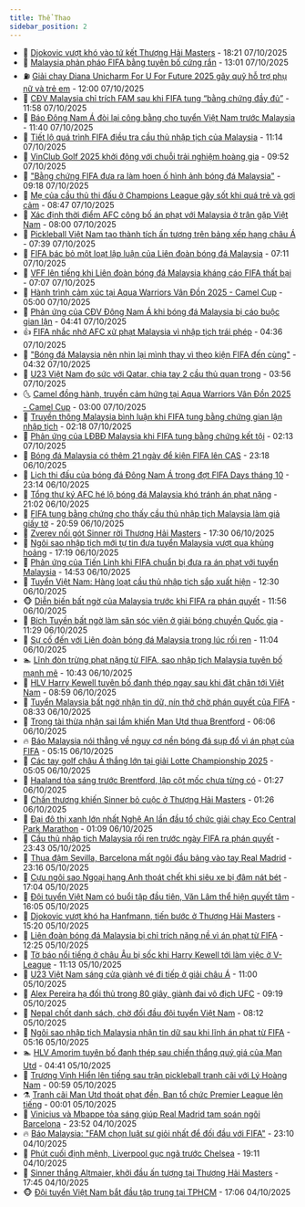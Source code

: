 ```yaml
---
title: Thể Thao
sidebar_position: 2
---
```


<!-- dantri-the-thao:START -->
- 🎡 [Djokovic vượt khó vào tứ kết Thượng Hải Masters](https://dantri.com.vn/the-thao/djokovic-vuot-kho-vao-tu-ket-thuong-hai-masters-20251008011544924.htm) - 18:21 07/10/2025
- 💯 [Malaysia phản pháo FIFA bằng tuyên bố cứng rắn](https://dantri.com.vn/the-thao/malaysia-phan-phao-fifa-bang-tuyen-bo-cung-ran-20251007191945851.htm) - 13:01 07/10/2025
- ⛽️ [Giải chạy Diana Unicharm For U For Future 2025 gây quỹ hỗ trợ phụ nữ và trẻ em](https://dantri.com.vn/the-thao/giai-chay-diana-unicharm-for-u-for-future-2025-gay-quy-ho-tro-phu-nu-va-tre-em-20251007163332393.htm) - 12:00 07/10/2025
- 💃 [CĐV Malaysia chỉ trích FAM sau khi FIFA tung “bằng chứng đầy đủ”](https://dantri.com.vn/the-thao/cdv-malaysia-chi-trich-fam-sau-khi-fifa-tung-bang-chung-day-du-20251007185121183.htm) - 11:58 07/10/2025
- 🌈 [Báo Đông Nam Á đòi lại công bằng cho tuyển Việt Nam trước Malaysia](https://dantri.com.vn/the-thao/bao-dong-nam-a-doi-lai-cong-bang-cho-tuyen-viet-nam-truoc-malaysia-20251007184023693.htm) - 11:40 07/10/2025
- 🦅 [Tiết lộ quá trình FIFA điều tra cầu thủ nhập tịch của Malaysia](https://dantri.com.vn/the-thao/tiet-lo-qua-trinh-fifa-dieu-tra-cau-thu-nhap-tich-cua-malaysia-20251007144737909.htm) - 11:14 07/10/2025
- 🌝 [VinClub Golf 2025 khởi động với chuỗi trải nghiệm hoàng gia](https://dantri.com.vn/the-thao/vinclub-golf-2025-khoi-dong-voi-chuoi-trai-nghiem-hoang-gia-20251007155700864.htm) - 09:52 07/10/2025
- 🚀 [&quot;Bằng chứng FIFA đưa ra làm hoen ố hình ảnh bóng đá Malaysia&quot;](https://dantri.com.vn/the-thao/bang-chung-fifa-dua-ra-lam-hoen-o-hinh-anh-bong-da-malaysia-20251007125552665.htm) - 09:18 07/10/2025
- 🎉 [Mẹ của cầu thủ thi đấu ở Champions League gây sốt khi quá trẻ và gợi cảm](https://dantri.com.vn/the-thao/me-cua-cau-thu-thi-dau-o-champions-league-gay-sot-khi-qua-tre-va-goi-cam-20251007154714673.htm) - 08:47 07/10/2025
- 📝 [Xác định thời điểm AFC công bố án phạt với Malaysia ở trận gặp Việt Nam](https://dantri.com.vn/the-thao/xac-dinh-thoi-diem-afc-cong-bo-an-phat-voi-malaysia-o-tran-gap-viet-nam-20251007145935691.htm) - 08:00 07/10/2025
- 🦄 [Pickleball Việt Nam tạo thành tích ấn tượng trên bảng xếp hạng châu Á](https://dantri.com.vn/the-thao/pickleball-viet-nam-tao-thanh-tich-an-tuong-tren-bang-xep-hang-chau-a-20251007143246857.htm) - 07:39 07/10/2025
- 🎉 [FIFA bác bỏ một loạt lập luận của Liên đoàn bóng đá Malaysia](https://dantri.com.vn/the-thao/fifa-bac-bo-mot-loat-lap-luan-cua-lien-doan-bong-da-malaysia-20251007124859493.htm) - 07:11 07/10/2025
- 💼 [VFF lên tiếng khi Liên đoàn bóng đá Malaysia kháng cáo FIFA thất bại](https://dantri.com.vn/the-thao/vff-len-tieng-khi-lien-doan-bong-da-malaysia-khang-cao-fifa-that-bai-20251007114055372.htm) - 07:07 07/10/2025
- 🤡 [Hành trình cảm xúc tại Aqua Warriors Vân Đồn 2025 - Camel Cup](https://dantri.com.vn/the-thao/hanh-trinh-cam-xuc-tai-aqua-warriors-van-don-2025-camel-cup-20251007095959893.htm) - 05:00 07/10/2025
- 🦆 [Phản ứng của CĐV Đông Nam Á khi bóng đá Malaysia bị cáo buộc gian lận](https://dantri.com.vn/the-thao/phan-ung-cua-cdv-dong-nam-a-khi-bong-da-malaysia-bi-cao-buoc-gian-lan-20251007111908279.htm) - 04:41 07/10/2025
- 👍 [FIFA nhắc nhở AFC xử phạt Malaysia vì nhập tịch trái phép](https://dantri.com.vn/the-thao/fifa-nhac-nho-afc-xu-phat-malaysia-vi-nhap-tich-trai-phep-20251007113625921.htm) - 04:36 07/10/2025
- 💼 [&quot;Bóng đá Malaysia nên nhìn lại mình thay vì theo kiện FIFA đến cùng&quot;](https://dantri.com.vn/the-thao/bong-da-malaysia-nen-nhin-lai-minh-thay-vi-theo-kien-fifa-den-cung-20251007112228198.htm) - 04:32 07/10/2025
- 🦒 [U23 Việt Nam đọ sức với Qatar, chia tay 2 cầu thủ quan trọng](https://dantri.com.vn/the-thao/u23-viet-nam-do-suc-voi-qatar-chia-tay-2-cau-thu-quan-trong-20251007105634536.htm) - 03:56 07/10/2025
- 🌜 [Camel đồng hành, truyền cảm hứng tại Aqua Warriors Vân Đồn 2025 - Camel Cup](https://dantri.com.vn/the-thao/camel-dong-hanh-truyen-cam-hung-tai-aqua-warriors-van-don-2025-camel-cup-20251007090213915.htm) - 03:00 07/10/2025
- 🦆 [Truyền thông Malaysia bình luận khi FIFA tung bằng chứng gian lận nhập tịch](https://dantri.com.vn/the-thao/truyen-thong-malaysia-binh-luan-khi-fifa-tung-bang-chung-gian-lan-nhap-tich-20251007090221849.htm) - 02:18 07/10/2025
- 💪 [Phản ứng của LĐBĐ Malaysia khi FIFA tung bằng chứng kết tội](https://dantri.com.vn/the-thao/phan-ung-cua-ldbd-malaysia-khi-fifa-tung-bang-chung-ket-toi-20251007091331106.htm) - 02:13 07/10/2025
- 🧠 [Bóng đá Malaysia có thêm 21 ngày để kiện FIFA lên CAS](https://dantri.com.vn/the-thao/bong-da-malaysia-co-them-21-ngay-de-kien-fifa-len-cas-20251006222218576.htm) - 23:18 06/10/2025
- 🦄 [Lịch thi đấu của bóng đá Đông Nam Á trong đợt FIFA Days tháng 10](https://dantri.com.vn/the-thao/lich-thi-dau-cua-bong-da-dong-nam-a-trong-dot-fifa-days-thang-10-20251007001828923.htm) - 23:14 06/10/2025
- 🥸 [Tổng thư ký AFC hé lộ bóng đá Malaysia khó tránh án phạt nặng](https://dantri.com.vn/the-thao/tong-thu-ky-afc-he-lo-bong-da-malaysia-kho-tranh-an-phat-nang-20251007010526774.htm) - 21:02 06/10/2025
- 🤠 [FIFA tung bằng chứng cho thấy cầu thủ nhập tịch Malaysia làm giả giấy tờ](https://dantri.com.vn/the-thao/fifa-tung-bang-chung-cho-thay-cau-thu-nhap-tich-malaysia-lam-gia-giay-to-20251007014825379.htm) - 20:59 06/10/2025
- 👺 [Zverev nối gót Sinner rời Thượng Hải Masters](https://dantri.com.vn/the-thao/zverev-noi-got-sinner-roi-thuong-hai-masters-20251006232943716.htm) - 17:30 06/10/2025
- 📝 [Ngôi sao nhập tịch mới tự tin đưa tuyển Malaysia vượt qua khủng hoảng](https://dantri.com.vn/the-thao/ngoi-sao-nhap-tich-moi-tu-tin-dua-tuyen-malaysia-vuot-qua-khung-hoang-20251007001821195.htm) - 17:19 06/10/2025
- 🦆 [Phản ứng của Tiến Linh khi FIFA chuẩn bị đưa ra án phạt với tuyển Malaysia](https://dantri.com.vn/the-thao/phan-ung-cua-tien-linh-khi-fifa-chuan-bi-dua-ra-an-phat-voi-tuyen-malaysia-20251006214115384.htm) - 14:53 06/10/2025
- 🥳 [Tuyển Việt Nam: Hàng loạt cầu thủ nhập tịch sắp xuất hiện](https://dantri.com.vn/the-thao/tuyen-viet-nam-hang-loat-cau-thu-nhap-tich-sap-xuat-hien-20251006193016697.htm) - 12:30 06/10/2025
- 🐵 [Diễn biến bất ngờ của Malaysia trước khi FIFA ra phán quyết](https://dantri.com.vn/the-thao/dien-bien-bat-ngo-cua-malaysia-truoc-khi-fifa-ra-phan-quyet-20251006183051414.htm) - 11:56 06/10/2025
- 🤩 [Bích Tuyền bất ngờ làm săn sóc viên ở giải bóng chuyền Quốc gia](https://dantri.com.vn/the-thao/bich-tuyen-bat-ngo-lam-san-soc-vien-o-giai-bong-chuyen-quoc-gia-20251006182839849.htm) - 11:29 06/10/2025
- 🤠 [Sự cố đến với Liên đoàn bóng đá Malaysia trong lúc rối ren](https://dantri.com.vn/the-thao/su-co-den-voi-lien-doan-bong-da-malaysia-trong-luc-roi-ren-20251006175143742.htm) - 11:04 06/10/2025
- 🏊 [Lĩnh đòn trừng phạt nặng từ FIFA, sao nhập tịch Malaysia tuyên bố mạnh mẽ](https://dantri.com.vn/the-thao/linh-don-trung-phat-nang-tu-fifa-sao-nhap-tich-malaysia-tuyen-bo-manh-me-20251006173511179.htm) - 10:43 06/10/2025
- 🗽 [HLV Harry Kewell tuyên bố đanh thép ngay sau khi đặt chân tới Việt Nam](https://dantri.com.vn/the-thao/hlv-harry-kewell-tuyen-bo-danh-thep-ngay-sau-khi-dat-chan-toi-viet-nam-20251006155954704.htm) - 08:59 06/10/2025
- 🚀 [Tuyển Malaysia bất ngờ nhận tin dữ, nín thở chờ phán quyết của FIFA](https://dantri.com.vn/the-thao/tuyen-malaysia-bat-ngo-nhan-tin-du-nin-tho-cho-phan-quyet-cua-fifa-20251006153307154.htm) - 08:33 06/10/2025
- 🎉 [Trọng tài thừa nhận sai lầm khiến Man Utd thua Brentford](https://dantri.com.vn/the-thao/trong-tai-thua-nhan-sai-lam-khien-man-utd-thua-brentford-20251006115945485.htm) - 06:06 06/10/2025
- 🔥 [Báo Malaysia nói thẳng về nguy cơ nền bóng đá sụp đổ vì án phạt của FIFA](https://dantri.com.vn/the-thao/bao-malaysia-noi-thang-ve-nguy-co-nen-bong-da-sup-do-vi-an-phat-cua-fifa-20251006115256837.htm) - 05:15 06/10/2025
- 🎉 [Các tay golf châu Á thắng lớn tại giải Lotte Championship 2025](https://dantri.com.vn/the-thao/cac-tay-golf-chau-a-thang-lon-tai-giai-lotte-championship-2025-20251006143839660.htm) - 05:05 06/10/2025
- 🎡 [Haaland tỏa sáng trước Brentford, lập cột mốc chưa từng có](https://dantri.com.vn/the-thao/haaland-toa-sang-truoc-brentford-lap-cot-moc-chua-tung-co-20251006081550530.htm) - 01:27 06/10/2025
- 🐻 [Chấn thương khiến Sinner bỏ cuộc ở Thượng Hải Masters](https://dantri.com.vn/the-thao/chan-thuong-khien-sinner-bo-cuoc-o-thuong-hai-masters-20251006105036120.htm) - 01:26 06/10/2025
- 🌊 [Đại đô thị xanh lớn nhất Nghệ An lần đầu tổ chức giải chạy Eco Central Park Marathon](https://dantri.com.vn/the-thao/dai-do-thi-xanh-lon-nhat-nghe-an-lan-dau-to-chuc-giai-chay-eco-central-park-marathon-20251006074117111.htm) - 01:09 06/10/2025
- 💃 [Cầu thủ nhập tịch Malaysia rối ren trước ngày FIFA ra phán quyết](https://dantri.com.vn/the-thao/cau-thu-nhap-tich-malaysia-roi-ren-truoc-ngay-fifa-ra-phan-quyet-20251006004104141.htm) - 23:43 05/10/2025
- 🤔 [Thua đậm Sevilla, Barcelona mất ngôi đầu bảng vào tay Real Madrid](https://dantri.com.vn/the-thao/thua-dam-sevilla-barcelona-mat-ngoi-dau-bang-vao-tay-real-madrid-20251006061623921.htm) - 23:16 05/10/2025
- 🤭 [Cựu ngôi sao Ngoại hạng Anh thoát chết khi siêu xe bị đâm nát bét](https://dantri.com.vn/the-thao/cuu-ngoi-sao-ngoai-hang-anh-thoat-chet-khi-sieu-xe-bi-dam-nat-bet-20251006000447587.htm) - 17:04 05/10/2025
- 👹 [Đội tuyển Việt Nam có buổi tập đầu tiên, Văn Lâm thể hiện quyết tâm](https://dantri.com.vn/the-thao/doi-tuyen-viet-nam-co-buoi-tap-dau-tien-van-lam-the-hien-quyet-tam-20251005225216479.htm) - 16:05 05/10/2025
- 🗽 [Djokovic vượt khó hạ Hanfmann, tiến bước ở Thượng Hải Masters](https://dantri.com.vn/the-thao/djokovic-vuot-kho-ha-hanfmann-tien-buoc-o-thuong-hai-masters-20251005222013642.htm) - 15:20 05/10/2025
- 🥳 [Liên đoàn bóng đá Malaysia bị chỉ trích nặng nề vì án phạt từ FIFA](https://dantri.com.vn/the-thao/lien-doan-bong-da-malaysia-bi-chi-trich-nang-ne-vi-an-phat-tu-fifa-20251005184251225.htm) - 12:25 05/10/2025
- 💃 [Tờ báo nổi tiếng ở châu Âu bị sốc khi Harry Kewell tới làm việc ở V-League](https://dantri.com.vn/the-thao/to-bao-noi-tieng-o-chau-au-bi-soc-khi-harry-kewell-toi-lam-viec-o-v-league-20251005181331695.htm) - 11:13 05/10/2025
- 🧰 [U23 Việt Nam sáng cửa giành vé đi tiếp ở giải châu Á](https://dantri.com.vn/the-thao/u23-viet-nam-sang-cua-gianh-ve-di-tiep-o-giai-chau-a-20251005175709307.htm) - 11:00 05/10/2025
- 💪 [Alex Pereira hạ đối thủ trong 80 giây, giành đai vô địch UFC](https://dantri.com.vn/the-thao/alex-pereira-ha-doi-thu-trong-80-giay-gianh-dai-vo-dich-ufc-20251005160659314.htm) - 09:19 05/10/2025
- 🚀 [Nepal chốt danh sách, chờ đối đầu đội tuyển Việt Nam](https://dantri.com.vn/the-thao/nepal-chot-danh-sach-cho-doi-dau-doi-tuyen-viet-nam-20251005151147394.htm) - 08:12 05/10/2025
- 🤠 [Ngôi sao nhập tịch Malaysia nhận tin dữ sau khi lĩnh án phạt từ FIFA](https://dantri.com.vn/the-thao/ngoi-sao-nhap-tich-malaysia-nhan-tin-du-sau-khi-linh-an-phat-tu-fifa-20251005121631841.htm) - 05:16 05/10/2025
- 🏊 [HLV Amorim tuyên bố đanh thép sau chiến thắng quý giá của Man Utd](https://dantri.com.vn/the-thao/hlv-amorim-tuyen-bo-danh-thep-sau-chien-thang-quy-gia-cua-man-utd-20251005114111307.htm) - 04:41 05/10/2025
- 🦄 [Trương Vinh Hiển lên tiếng sau trận pickleball tranh cãi với Lý Hoàng Nam](https://dantri.com.vn/the-thao/truong-vinh-hien-len-tieng-sau-tran-pickleball-tranh-cai-voi-ly-hoang-nam-20251005091328997.htm) - 00:59 05/10/2025
- ⚗️ [Tranh cãi Man Utd thoát phạt đền, Ban tổ chức Premier League lên tiếng](https://dantri.com.vn/the-thao/tranh-cai-man-utd-thoat-phat-den-ban-to-chuc-premier-league-len-tieng-20251004234910087.htm) - 00:01 05/10/2025
- 🥷 [Vinicius và Mbappe tỏa sáng giúp Real Madrid tạm soán ngôi Barcelona](https://dantri.com.vn/the-thao/vinicius-va-mbappe-toa-sang-giup-real-madrid-tam-soan-ngoi-barcelona-20251005065035948.htm) - 23:52 04/10/2025
- 🔥 [Báo Malaysia: &quot;FAM chọn luật sư giỏi nhất để đối đầu với FIFA&quot;](https://dantri.com.vn/the-thao/bao-malaysia-fam-chon-luat-su-gioi-nhat-de-doi-dau-voi-fifa-20251005022829348.htm) - 23:10 04/10/2025
- 🦅 [Phút cuối định mệnh, Liverpool gục ngã trước Chelsea](https://dantri.com.vn/the-thao/phut-cuoi-dinh-menh-liverpool-guc-nga-truoc-chelsea-20251005021039113.htm) - 19:11 04/10/2025
- 🌝 [Sinner thắng Altmaier, khởi đầu ấn tượng tại Thượng Hải Masters](https://dantri.com.vn/the-thao/sinner-thang-altmaier-khoi-dau-an-tuong-tai-thuong-hai-masters-20251005004459144.htm) - 17:45 04/10/2025
- 🐵 [Đội tuyển Việt Nam bắt đầu tập trung tại TPHCM](https://dantri.com.vn/the-thao/doi-tuyen-viet-nam-bat-dau-tap-trung-tai-tphcm-20251005015650463.htm) - 17:06 04/10/2025<!-- dantri-the-thao:END -->

